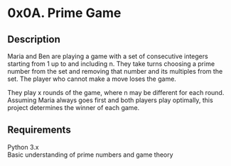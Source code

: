 # 0x0A. Prime Game
## Description
Maria and Ben are playing a game with a set of consecutive integers starting from 1 up to and including n. They take turns choosing a prime number from the set and removing that number and its multiples from the set. The player who cannot make a move loses the game.

They play x rounds of the game, where n may be different for each round. Assuming Maria always goes first and both players play optimally, this project determines the winner of each game.

## Requirements
Python 3.x  
Basic understanding of prime numbers and game theory